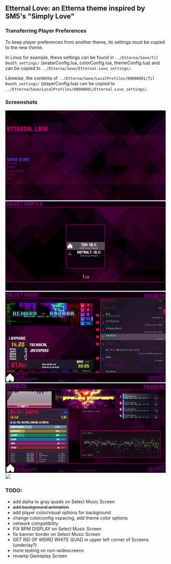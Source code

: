 ## Etternal Love: an Etterna theme inspired by SM5's "Simply Love"

### Transferring Player Preferences

To keep player preferences from another theme, its settings must be copied to the new theme.

In Linux for example, these settings can be found in  `../Etterna/Save/Til Death_settings/` (avatarConfig.lua, colorConfig.lua, themeConfig.lua) and can be copied to `../Etterna/Save/Etternal-Love_settings/`. 

Likewise, the contents of `../Etterna/Save/LocalProfiles/00000001/Til Death_settings/` (playerConfig.lua) can be copied to `../Etterna/Save/LocalProfiles/00000001/Etternal-Love_settings/`. 

### Screenshots 
![](Graphics/assets/screenshots/screen01.png)
![](Graphics/assets/screenshots/screen11.png)
![](Graphics/assets/screenshots/screen21.png)
![](Graphics/assets/screenshots/screen31.png) 
![](Graphics/assets/screenshots/screen41.png) 

### TODO:
* add alpha to gray quads on Select Music Screen
* ~~add background animation~~
* add player color/visual options for background
* change colorconfig vspacing, add theme color options
* network compatibility
* FIX BPM DISPLAY on Select Music Screen
* fix banner border on Select Music Screen
* GET RID OF WEIRD WHITE QUAD in upper left corner of Screens (underlay?)
* more testing on non-widescreens
* revamp Gameplay Screen
